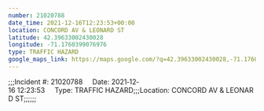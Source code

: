 ```yaml
---
number: 21020788
date_time: 2021-12-16T12:23:53+00:00
location: CONCORD AV & LEONARD ST
latitude: 42.39633002430028
longitude: -71.1760399076976
type: TRAFFIC HAZARD
google_maps_link: https://maps.google.com/?q=42.39633002430028,-71.1760399076976
---
```


;;;Incident #: 21020788     Date: 2021‐12‐16 12:23:53     Type: TRAFFIC HAZARD;;;Location: CONCORD AV & LEONARD ST;;;;;;
